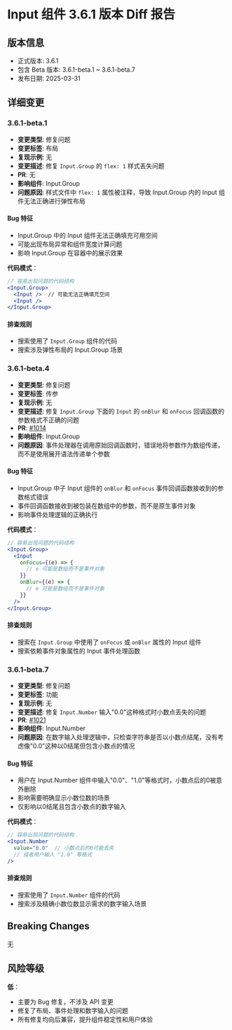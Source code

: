 # Input 组件 3.6.1 版本 Diff 报告

## 版本信息
- 正式版本: 3.6.1
- 包含 Beta 版本: 3.6.1-beta.1 ~ 3.6.1-beta.7
- 发布日期: 2025-03-31

## 详细变更

### 3.6.1-beta.1
- **变更类型**: 修复问题
- **变更标签**: 布局
- **复现示例**: 无
- **变更描述**: 修复 `Input.Group` 的 `flex: 1` 样式丢失问题
- **PR**: 无
- **影响组件**: Input.Group
- **问题原因**: 样式文件中 `flex: 1` 属性被注释，导致 Input.Group 内的 Input 组件无法正确进行弹性布局

#### Bug 特征
- Input.Group 中的 Input 组件无法正确填充可用空间
- 可能出现布局异常和组件宽度计算问题
- 影响 Input.Group 在容器中的展示效果

**代码模式**：
```jsx
// 容易出现问题的代码结构
<Input.Group>
  <Input />  // 可能无法正确填充空间
  <Input />
</Input.Group>
```

#### 排查规则
- 搜索使用了 `Input.Group` 组件的代码
- 搜索涉及弹性布局的 Input.Group 场景

### 3.6.1-beta.4
- **变更类型**: 修复问题
- **变更标签**: 传参
- **复现示例**: 无
- **变更描述**: 修复 `Input.Group` 下面的 `Input` 的 `onBlur` 和 `onFocus` 回调函数的参数格式不正确的问题
- **PR**: [#1014](https://github.com/sheinsight/shineout-next/pull/1014)
- **影响组件**: Input.Group
- **问题原因**: 事件处理器在调用原始回调函数时，错误地将参数作为数组传递，而不是使用展开语法传递单个参数

#### Bug 特征
- Input.Group 中子 Input 组件的 `onBlur` 和 `onFocus` 事件回调函数接收到的参数格式错误
- 事件回调函数接收到被包装在数组中的参数，而不是原生事件对象
- 影响事件处理逻辑的正确执行

**代码模式**：
```jsx
// 容易出现问题的代码结构
<Input.Group>
  <Input 
    onFocus={(e) => {
      // e 可能是数组而不是事件对象
    }}
    onBlur={(e) => {
      // e 可能是数组而不是事件对象
    }}
  />
</Input.Group>
```

#### 排查规则
- 搜索在 `Input.Group` 中使用了 `onFocus` 或 `onBlur` 属性的 Input 组件
- 搜索依赖事件对象属性的 Input 事件处理函数

### 3.6.1-beta.7
- **变更类型**: 修复问题
- **变更标签**: 功能
- **复现示例**: 无
- **变更描述**: 修复 `Input.Number` 输入"0.0"这种格式时小数点丢失的问题
- **PR**: [#1021](https://github.com/sheinsight/shineout-next/pull/1021)
- **影响组件**: Input.Number
- **问题原因**: 在数字输入处理逻辑中，只检查字符串是否以小数点结尾，没有考虑像"0.0"这种以0结尾但包含小数点的情况

#### Bug 特征
- 用户在 Input.Number 组件中输入"0.0"、"1.0"等格式时，小数点后的0被意外删除
- 影响需要明确显示小数位数的场景
- 仅影响以0结尾且包含小数点的数字输入

**代码模式**：
```jsx
// 容易出现问题的代码结构
<Input.Number
  value="0.0"  // 小数点后的0可能丢失
  // 或者用户输入 "1.0" 等格式
/>
```

#### 排查规则
- 搜索使用了 `Input.Number` 组件的代码
- 搜索涉及精确小数位数显示需求的数字输入场景

## Breaking Changes

无

## 风险等级

**低**：
- 主要为 Bug 修复，不涉及 API 变更
- 修复了布局、事件处理和数字输入的问题
- 所有修复均向后兼容，提升组件稳定性和用户体验